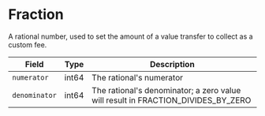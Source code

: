 # Fraction

A rational number, used to set the amount of a value transfer to collect as a custom fee.

| Field         | Type  | Description                                                                         |
| ------------- | ----- | ----------------------------------------------------------------------------------- |
| `numerator`   | int64 | The rational's numerator                                                            |
| `denominator` | int64 | The rational's denominator; a zero value will result in FRACTION\_DIVIDES\_BY\_ZERO |

